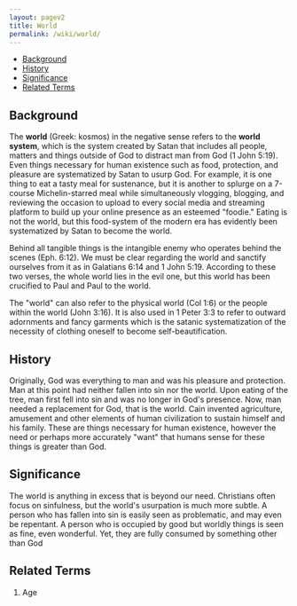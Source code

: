 ```yaml
---
layout: pagev2
title: World
permalink: /wiki/world/
---
```

- [Background](#background)
- [History](#history)
- [Significance](#significance)
- [Related Terms](#related-terms)

## Background

The **world** (Greek: kosmos) in the negative sense refers to the **world system**, which is the system created by Satan that includes all people, matters and things outside of God to distract man from God (1 John 5:19). Even things necessary for human existence such as food, protection, and pleasure are systematized by Satan to usurp God. For example, it is one thing to eat a tasty meal for sustenance, but it is another to splurge on a 7-course Michelin-starred meal while simultaneously vlogging, blogging, and reviewing the occasion to upload to every social media and streaming platform to build up your online presence as an esteemed "foodie." Eating is not the world, but this food-system of the modern era has evidently been systematized by Satan to become the world.

Behind all tangible things is the intangible enemy who operates behind the scenes (Eph. 6:12). We must be clear regarding the world and sanctify ourselves from it as in Galatians 6:14 and 1 John 5:19. According to these two verses, the whole world lies in the evil one, but this world has been crucified to Paul and Paul to the world.

The "world" can also refer to the physical world (Col 1:6) or the people within the world (John 3:16). It is also used in 1 Peter 3:3 to refer to outward adornments and fancy garments which is the satanic systematization of the necessity of clothing oneself to become self-beautification.

## History

Originally, God was everything to man and was his pleasure and protection. Man at this point had neither fallen into sin nor the world. Upon eating of the tree, man first fell into sin and was no longer in God's presence. Now, man needed a replacement for God, that is the world. Cain invented agriculture, amusement and other elements of human civilization to sustain himself and his family. These are things necessary for human existence, however the need or perhaps more accurately "want" that humans sense for these things is greater than God. 

## Significance

The world is anything in excess that is beyond our need. Christians often focus on sinfulness, but the world's usurpation is much more subtle. A person who has fallen into sin is easily seen as problematic, and may even be repentant. A person who is occupied by good but worldly things is seen as fine, even wonderful. Yet, they are fully consumed by something other than God

## Related Terms

1. Age